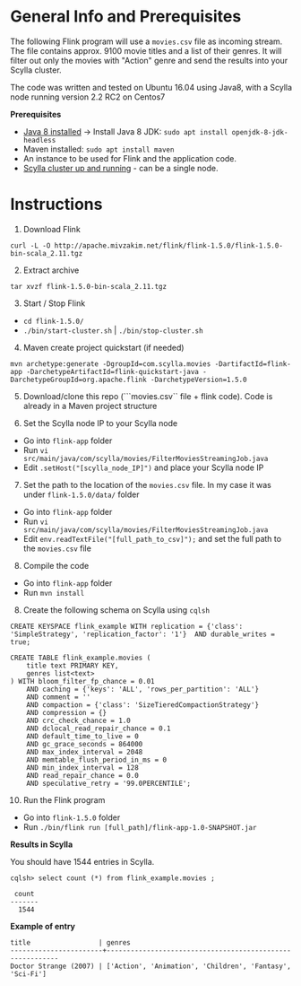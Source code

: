 General Info and Prerequisites
==============================

The following Flink program will use a ```movies.csv``` file as incoming stream. The file contains approx. 9100 movie titles and a list of their genres. It will filter out only the movies with "Action" genre and send the results into your Scylla cluster.

The code was written and tested on Ubuntu 16.04 using Java8, with a Scylla node running version 2.2 RC2 on Centos7

**Prerequisites**
- [Java 8 installed](http://openjdk.java.net/install/) -> Install Java 8 JDK: ```sudo apt install openjdk-8-jdk-headless```
- Maven installed: ```sudo apt install maven```
- An instance to be used for Flink and the application code.
- [Scylla cluster up and running](https://www.scylladb.com/download/) - can be a single node.



Instructions
============

1. Download Flink

```curl -L -O http://apache.mivzakim.net/flink/flink-1.5.0/flink-1.5.0-bin-scala_2.11.tgz```

2. Extract archive

```tar xvzf flink-1.5.0-bin-scala_2.11.tgz```

3. Start / Stop Flink

- ```cd flink-1.5.0/```
- ```./bin/start-cluster.sh``` | ```./bin/stop-cluster.sh```

4. Maven create project quickstart (if needed)

```mvn archetype:generate -DgroupId=com.scylla.movies -DartifactId=flink-app -DarchetypeArtifactId=flink-quickstart-java -DarchetypeGroupId=org.apache.flink -DarchetypeVersion=1.5.0```

5. Download/clone this repo (```movies.csv`` file + flink code). Code is already in a Maven project structure

6. Set the Scylla node IP to your Scylla node

- Go into ```flink-app``` folder
- Run ```vi src/main/java/com/scylla/movies/FilterMoviesStreamingJob.java```
- Edit ```.setHost("[scylla_node_IP]")``` and place your Scylla node IP

7. Set the path to the location of the ```movies.csv``` file. In my case it was under ```flink-1.5.0/data/``` folder

- Go into ```flink-app``` folder
- Run ```vi src/main/java/com/scylla/movies/FilterMoviesStreamingJob.java```
- Edit ```env.readTextFile("[full_path_to_csv]");``` and set the full path to the ```movies.csv``` file

8. Compile the code

- Go into ```flink-app``` folder
- Run ```mvn install```

8. Create the following schema on Scylla using ```cqlsh```

```
CREATE KEYSPACE flink_example WITH replication = {'class': 'SimpleStrategy', 'replication_factor': '1'}  AND durable_writes = true;

CREATE TABLE flink_example.movies (
    title text PRIMARY KEY,
    genres list<text>
) WITH bloom_filter_fp_chance = 0.01
    AND caching = {'keys': 'ALL', 'rows_per_partition': 'ALL'}
    AND comment = ''
    AND compaction = {'class': 'SizeTieredCompactionStrategy'}
    AND compression = {}
    AND crc_check_chance = 1.0
    AND dclocal_read_repair_chance = 0.1
    AND default_time_to_live = 0
    AND gc_grace_seconds = 864000
    AND max_index_interval = 2048
    AND memtable_flush_period_in_ms = 0
    AND min_index_interval = 128
    AND read_repair_chance = 0.0
    AND speculative_retry = '99.0PERCENTILE';
```

10. Run the Flink program
- Go into ```flink-1.5.0``` folder
- Run ```./bin/flink run [full_path]/flink-app-1.0-SNAPSHOT.jar```


**Results in Scylla**

You should have 1544 entries in Scylla.

```
cqlsh> select count (*) from flink_example.movies ;

 count
-------
  1544
```

**Example of entry**

 ```
title                 | genres
-----------------------+----------------------------------------------------------
 Doctor Strange (2007) | ['Action', 'Animation', 'Children', 'Fantasy', 'Sci-Fi']
```


